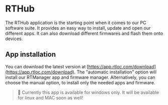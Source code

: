 # RTHub

The RTHub application is the starting point when it comes to our PC software suite. It provides an easy way to install, update and open our different apps. It can also download different firmwares and flash them onto devices. 

## App installation

You can download the latest version at [https://app.rtloc.com/download](https://app.rtloc.com/download). The "automatic installation" option will install our RTManager app and firmware manager. Alternatively, you can choose the manual option, to install only the needed apps and firmware.

> :hammer: Currently this app is available for windows only. It will be available for linux and MAC soon as well!
